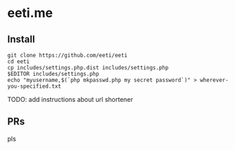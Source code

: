 # eeti.me

## Install

```
git clone https://github.com/eeti/eeti
cd eeti
cp includes/settings.php.dist includes/settings.php
$EDITOR includes/settings.php
echo "myusername,$(`php mkpasswd.php my secret password`)" > wherever-you-specified.txt
```

TODO: add instructions about url shortener

## PRs

pls

